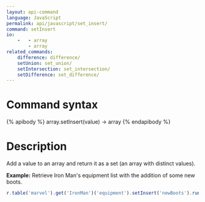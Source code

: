 ```yaml
---
layout: api-command
language: JavaScript
permalink: api/javascript/set_insert/
command: setInsert
io:
    -   - array
        - array
related_commands:
    difference: difference/
    setUnion: set_union/
    setIntersection: set_intersection/
    setDifference: set_difference/
---
```


# Command syntax #

{% apibody %}
array.setInsert(value) &rarr; array
{% endapibody %}

# Description #

Add a value to an array and return it as a set (an array with distinct values).

__Example:__ Retrieve Iron Man's equipment list with the addition of some new boots.

```js
r.table('marvel').get('IronMan')('equipment').setInsert('newBoots').run(conn)
```


